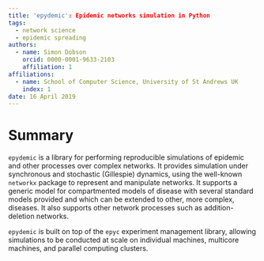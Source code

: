 ```yaml
---
title: 'epydemic': Epidemic networks simulation in Python
tags:
  - network science
  - epidemic spreading
authors:
  - name: Simon Dobson
    orcid: 0000-0001-9633-2103
    affiliation: 1
affiliations:
  - name: School of Computer Science, University of St Andrews UK
    index: 1
date: 16 April 2019
---
```


# Summary

``epydemic`` is a library for performing reproducible simulations of
epidemic and other processes over complex networks. It provides
simulation under synchronous and stochastic (Gillespie) dynamics,
using the well-known ``networkx`` package to represent and manipulate
networks. It supports a generic model for compartmented models of
disease with several standard models provided and which can be
extended to other, more complex, diseases. It also supports other
network processes such as addition-deletion networks.

``epydemic`` is built on top of the ``epyc`` experiment management library,
allowing simulations to be conducted at scale on individual machines,
multicore machines, and parallel computing clusters.


